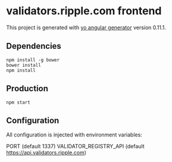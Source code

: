 # validators.ripple.com frontend

This project is generated with [yo angular generator](https://github.com/yeoman/generator-angular)
version 0.11.1.

## Dependencies

````
npm install -g bower
bower install
npm install
````

## Production

````
npm start
````

## Configuration

All configuration is injected with environment variables:

PORT                   (default 1337)
VALIDATOR_REGISTRY_API (default https://api.validators.ripple.com)

